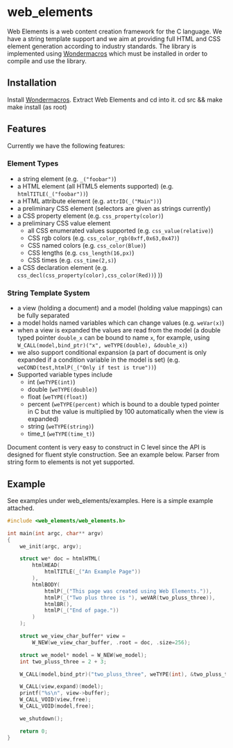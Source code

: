 # web_elements

Web Elements is a web content creation framework for the C language.
We have a string template support and we aim at providing full HTML and
CSS element generation according to industry standards.  The library is
implemented using [Wondermacros](https://github.com/plainc/wondermacros)
which must be installed in order to compile and use the library.

## Installation

Install [Wondermacros](https://github.com/plainc/wondermacros).
Extract Web Elements and cd into it.
cd src && make
make install (as root)

## Features

Currently we have the following features:

### Element Types
* a string element (e.g. `_("foobar")`)
* a HTML element (all HTML5 elements supported) (e.g. `htmlTITLE(_("foobar"))`)
* a HTML attribute element (e.g. `attrID(_("Main"))`)
* a preliminary CSS element (selectors are given as strings currently)
* a CSS property element (e.g. `css_property(color)`)
* a preliminary CSS value element
  * all CSS enumerated values supported (e.g. `css_value(relative)`)
  * CSS rgb colors (e.g. `css_color_rgb(0xff,0x63,0x47)`)
  * CSS named colors (e.g. `css_color(Blue)`)
  * CSS lengths (e.g. `css_length(16,px)`)
  * CSS times (e.g. `css_time(2,s)`)
* a CSS declaration element (e.g. `css_decl(css_property(color),css_color(Red))`)
))

### String Template System
* a view (holding a document) and a model (holding value mappings) can be fully separated
* a model holds named variables which can change values (e.g. `weVar(x)`)
* when a view is expanded the values are read from the model (a double typed pointer `double_x` can be bound to name `x`, for example, using `W_CALL(model,bind_ptr)("x", weTYPE(double), &double_x)`)
* we also support conditional expansion (a part of document is only expanded if
  a condition variable in the model is set) (e.g. `weCOND(test,htmlP(_("Only if test is true"))`)
* Supported variable types include
  * int (`weTYPE(int)`)
  * double (`weTYPE(double)`)
  * float (`weTYPE(float)`)
  * percent (`weTYPE(percent)` which is bound to a double typed pointer in C but the value is multiplied by 100 automatically when the view is expanded)
  * string (`weTYPE(string)`)
  * time_t (`weTYPE(time_t)`)

Document content is very easy to construct in C level since the API is designed for fluent style construction. See an example below.
Parser from string form to elements is not yet supported.

## Example

See examples under web_elements/examples. Here is a simple example attached.

```C
#include <web_elements/web_elements.h>

int main(int argc, char** argv)
{
    we_init(argc, argv);

    struct we* doc = htmlHTML(
        htmlHEAD(
            htmlTITLE(_("An Example Page"))
        ),
        htmlBODY(
            htmlP(_("This page was created using Web Elements.")),
            htmlP(_("Two plus three is "), weVAR(two_pluss_three)),
            htmlBR(),
            htmlP(_("End of page."))
        )
    );

    struct we_view_char_buffer* view =
        W_NEW(we_view_char_buffer, .root = doc, .size=256);

    struct we_model* model = W_NEW(we_model);
    int two_pluss_three = 2 + 3;

    W_CALL(model,bind_ptr)("two_pluss_three", weTYPE(int), &two_pluss_three);

    W_CALL(view,expand)(model);
    printf("%s\n", view->buffer);
    W_CALL_VOID(view,free);
    W_CALL_VOID(model,free);

    we_shutdown();

    return 0;
}
```
